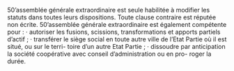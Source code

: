 50’assemblée générale extraordinaire est seule habilitée à modifier les statuts dans toutes leurs dispositions. Toute clause contraire est réputée non écrite.
50’assemblée générale extraordinaire est également compétente pour :
· autoriser les fusions, scissions, transformations et apports partiels d’actif ;
· transférer le siège social en toute autre ville de l’Etat Partie où il est situé, ou sur le terri-
toire d’un autre Etat Partie ;
· dissoudre par anticipation la société coopérative avec conseil d’administration ou en pro-
roger la durée.